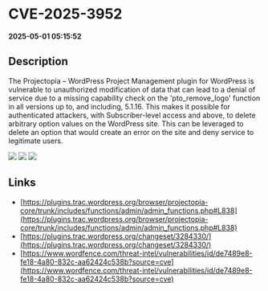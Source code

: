 # CVE-2025-3952

**2025-05-01 05:15:52**

## Description
The Projectopia – WordPress Project Management plugin for WordPress is vulnerable to unauthorized modification of data that can lead to a denial of service due to a missing capability check on the 'pto_remove_logo' function in all versions up to, and including, 5.1.16. This makes it possible for authenticated attackers, with Subscriber-level access and above, to delete arbitrary option values on the WordPress site. This can be leveraged to delete an option that would create an error on the site and deny service to legitimate users.

![](https://img.shields.io/static/v1?label=Score&message=8.1&color=red)
![](https://img.shields.io/static/v1?label=Severity&message=HIGH&color=red)
![](https://img.shields.io/static/v1?label=CWE&message=Auth&color=green)

## Links
- [https://plugins.trac.wordpress.org/browser/projectopia-core/trunk/includes/functions/admin/admin_functions.php#L838](https://plugins.trac.wordpress.org/browser/projectopia-core/trunk/includes/functions/admin/admin_functions.php#L838)
- [https://plugins.trac.wordpress.org/changeset/3284330/](https://plugins.trac.wordpress.org/changeset/3284330/)
- [https://www.wordfence.com/threat-intel/vulnerabilities/id/de7489e8-fe18-4a80-832c-aa62424c538b?source=cve](https://www.wordfence.com/threat-intel/vulnerabilities/id/de7489e8-fe18-4a80-832c-aa62424c538b?source=cve)
